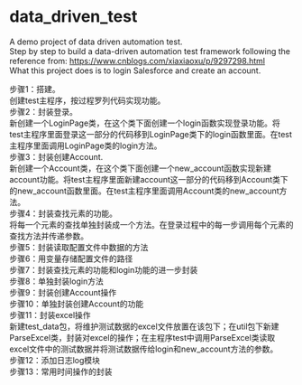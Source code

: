 # data_driven_test
A demo project of data driven automation test.  
Step by step to build a data-driven automation test framework following the reference from: https://www.cnblogs.com/xiaxiaoxu/p/9297298.html  
What this project does is to login Salesforce and create an account.  

步骤1：搭建。  
创建test主程序，按过程罗列代码实现功能。  
步骤2：封装登录。  
新创建一个LoginPage类，在这个类下面创建一个login函数实现登录功能。将test主程序里面登录这一部分的代码移到LoginPage类下的login函数里面。在test主程序里面调用LoginPage类的login方法。  
步骤3：封装创建Account.  
新创建一个Account类，在这个类下面创建一个new_account函数实现新建account功能。将test主程序里面新建account这一部分的代码移到Account类下的new_account函数里面。在test主程序里面调用Account类的new_account方法。  
步骤4：封装查找元素的功能。  
将每一个元素的查找单独封装成一个方法。在登录过程中的每一步调用每个元素的查找方法并传递参数。  
步骤5：封装读取配置文件中数据的方法  
步骤6：用变量存储配置文件的路径  
步骤7：封装查找元素的功能和login功能的进一步封装  
步骤8：单独封装login方法  
步骤9：封装创建Account操作  
步骤10：单独封装创建Account的功能  
步骤11：封装excel操作  
新建test_data包，将维护测试数据的excel文件放置在该包下；在util包下新建ParseExcel类，封装对excel的操作；在主程序test中调用ParseExcel类读取excel文件中的测试数据并将测试数据传给login和new_account方法的参数。  
步骤12：添加日志log模块  
步骤13：常用时间操作的封装
